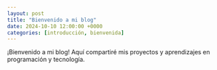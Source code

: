 ```yaml
---
layout: post
title: "Bienvenido a mi blog"
date: 2024-10-10 12:00:00 +0000
categories: [introducción, bienvenida]
---
```


¡Bienvenido a mi blog! Aquí compartiré mis proyectos y aprendizajes en programación y tecnología.
